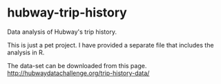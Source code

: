 # hubway-trip-history
Data analysis of Hubway's trip history.

This is just a pet project. I have provided a separate file that includes the analysis in R.

The data-set can be downloaded from this page.
http://hubwaydatachallenge.org/trip-history-data/

